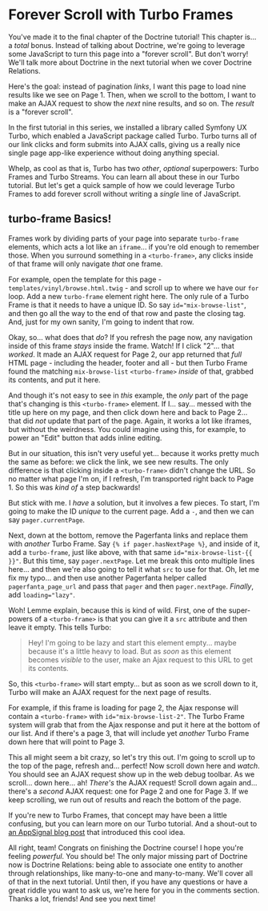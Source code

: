 # Forever Scroll with Turbo Frames

You've made it to the final chapter of the Doctrine tutorial! This chapter is... a
*total* bonus. Instead of talking about Doctrine, we're going to leverage some
JavaScript to turn this page into a "forever scroll". But don't worry! We'll talk
more about Doctrine in the next tutorial when we cover Doctrine Relations.

Here's the goal: instead of pagination *links*, I want this page to load nine results
like we see on Page 1. Then, when we scroll to the bottom, I want to make an AJAX
request to show the *next* nine results, and so on. The *result* is a "forever
scroll".

In the first tutorial in this series, we installed a library called Symfony UX Turbo,
which enabled a JavaScript package called Turbo. Turbo turns all of our link clicks
and form submits into AJAX calls, giving us a really nice single page app-like
experience without doing anything special.

Whelp, as cool as that is, Turbo has two *other*, *optional* superpowers: Turbo Frames
and Turbo Streams. You can learn all about these in our Turbo tutorial. But let's
get a quick sample of how we could leverage Turbo Frames to add forever scroll without
writing a *single* line of JavaScript.

## turbo-frame Basics!

Frames work by dividing parts of your page into separate `turbo-frame` elements,
which acts a lot like an `iframe`... if you're old enough to remember those. When
you surround something in a `<turbo-frame>`, any clicks inside of that frame will
only navigate *that* one frame.

For example, open the template for this page - `templates/vinyl/browse.html.twig` -
and scroll up to where we have our `for` loop. Add a new `turbo-frame` element right
here. The only rule of a Turbo Frame is that it needs to have a unique ID. So say
`id="mix-browse-list"`, and then go all the way to the end of that row and paste
the closing tag. And, just for my own sanity, I'm going to indent that row.

Okay, so... what does that *do*? If you refresh the page now, any navigation inside
of this frame *stays* inside the frame. Watch! If I click "2"... that *worked*. It
made an AJAX request for Page 2, our app returned that *full* HTML page - including
the header, footer and all - but then Turbo Frame found the matching `mix-browse-list`
`<turbo-frame>` *inside* of that, grabbed its contents, and put it here.

And though it's not easy to see in *this* example, the *only* part of the page that's
changing is this `<turbo-frame>` element. If I... say... messed with the title up
here on my page, and then click down here and back to Page 2... that did *not* update
that part of the page. Again, it works a lot like iframes, but without the weirdness.
You could imagine using this, for example, to power an "Edit" button that adds inline
editing.

But in our situation, this isn't very useful yet... because it works pretty much
the same as before: we click the link, we see new results. The only difference is
that clicking inside a `<turbo-frame>` didn't change the URL. So no matter what
page I'm on, if I refresh, I'm transported right back to Page 1. So this was
*kind of* a step backwards!

But stick with me. I *have* a solution, but it involves a few pieces. To start,
I'm going to make the ID *unique* to the current page. Add a `-`, and then we can
say `pager.currentPage`.

Next, down at the bottom, remove the Pagerfanta links and replace them with *another*
Turbo Frame. Say `{% if pager.hasNextPage %}`, and inside of it, add a
`turbo-frame`, just like above, with that same `id="mix-browse-list-{{ }}"`.
But this time, say `pager.nextPage`. Let me break this onto multiple lines here...
and then we're also going to tell it what `src` to use for that. Oh, let me fix my
typo... and then use another Pagerfanta helper called `pagerfanta_page_url` and pass
that `pager` and then `pager.nextPage`. *Finally*, add `loading="lazy"`.

Woh! Lemme explain, because this is kind of wild. First, one of the super-powers
of a `<turbo-frame>` is that you can give it a `src` attribute and then leave it
empty. This tells Turbo:

> Hey! I'm going to be lazy and start this element empty... maybe because it's
> a little heavy to load. But as *soon* as this element becomes *visible* to
> the user, make an Ajax request to this URL to get its contents.

So, this `<turbo-frame>` will start empty... but as soon as we scroll down to it,
Turbo will make an AJAX request for the next page of results.

For example, if this frame is loading for page 2, the Ajax response will contain
a `<turbo-frame>` with `id="mix-browse-list-2"`. The Turbo Frame system will
grab that from the Ajax response and put it here at the bottom of our list. And if
there's a page 3, that will include yet *another* Turbo Frame down here that will
point to Page 3.

This all might seem a bit crazy, so let's try this out. I'm going to scroll up to
the top of the page, refresh and... perfect! Now scroll down here and *watch*. You
should see an AJAX request show up in the web debug toolbar. As we scroll... down
here... ah! *There's* the AJAX request! Scroll down again and... there's a *second*
AJAX request: one for Page 2 and one for Page 3. If we keep scrolling, we run out
of results and reach the bottom of the page.

If you're new to Turbo Frames, that concept may have been a little confusing, but
you can learn more on our Turbo tutorial. And a shout-out to
[an AppSignal blog post](https://blog.appsignal.com/2022/07/06/get-started-with-hotwire-in-your-ruby-on-rails-app)
that introduced this cool idea.

All right, team! Congrats on finishing the Doctrine course! I hope you're feeling
*powerful*. You should be! The only major missing part of Doctrine now is Doctrine
Relations: being able to associate one entity to another through relationships, like
many-to-one and many-to-many. We'll cover all of that in the next tutorial. Until
then, if you have any questions or have a great riddle you want to ask us, we're here
for you in the comments section. Thanks a lot, friends! And see you next time!
